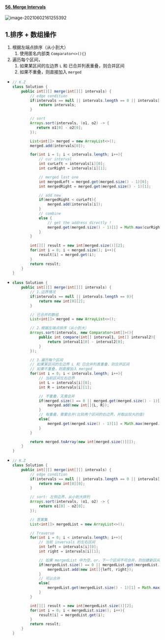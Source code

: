 #### [56. Merge Intervals](https://leetcode-cn.com/problems/merge-intervals)

![image-20210602161255392](https://raw.githubusercontent.com/TWDH/Leetcode-From-Zero/pictures/img/image-20210602161255392.png)

## 1.排序 + 数组操作

1. 根据左端点排序（从小到大）
   1. 使用匿名内部类 `Comparator<>(){}`
2. 遍历每个区间，
   1. 如果某区间的左边界 `L` 和 已合并列表重叠，则合并区间
   2. 如果不重叠，则直接加入 `merged`

- ```java
  // K.Z
  class Solution {
      public int[][] merge(int[][] intervals) {
          // edge condition
          if(intervals == null || intervals.length == 0 || intervals[0] == null || intervals[0].length == 0){
              return intervals;
          }
  
          // sort
          Arrays.sort(intervals, (o1, o2) -> {
             return o1[0] - o2[0];
          });
  
          List<int[]> merged = new ArrayList<>();
          merged.add(intervals[0]);
  
          for(int i = 1; i < intervals.length; i++){
              // cur interval
              int curLeft = intervals[i][0];
              int curRight = intervals[i][1];
  
              // merged last one
              int mergedLeft = merged.get(merged.size() - 1)[0];
              int mergedRight = merged.get(merged.size() - 1)[1];
  
              // add new
              if(mergedRight < curLeft){
                  merged.add(intervals[i]);
              }
              // combine
              else {
                  // get the address directly !
                  merged.get(merged.size() - 1)[1] = Math.max(curRight, mergedRight);
              }
          }
          
          int[][] result = new int[merged.size()][2];
          for(int i = 0; i < merged.size(); i++){
              result[i] = merged.get(i);
          }
          return result;
      }
  }
  ```
  
- ```java
  class Solution {
      public int[][] merge(int[][] intervals) {
          // 1.边界情况
          if(intervals == null || intervals.length == 0){
              return new int[0][2];
          }
  
          // 已合并的数组
          List<int[]> merged = new ArrayList<>();
  
          // 2.根据左端点排序（从小到大）
          Arrays.sort(intervals, new Comparator<int[]>(){
              public int compare(int[] interval1, int[] interval2){
                  return interval1[0] - interval2[0];
              }
          });
  
          // 3.遍历每个区间
          // 如果某区间的左边界 L 和 已合并列表重叠，则合并区间
          // 如果不重叠，则直接加入 merged
          for(int i = 0; i < intervals.length; i++){
              // 当前区间左右边界
              int L = intervals[i][0];
              int R = intervals[i][1];
  
              // 不重叠，无需合并
              if(merged.size() == 0 || merged.get(merged.size() - 1)[1] < L){
                  merged.add(new int[]{L, R});
              }
              // 有重叠，需要合并(比较两个区间的右边界，并取出较大的值)
              else{
                  merged.get(merged.size() - 1)[1] = Math.max(merged.get(merged.size() - 1)[1], R);
              }
          }
  
          return merged.toArray(new int[merged.size()][]);
      }
  }
  ```

- ```java
  // K.Z
  class Solution {
      public int[][] merge(int[][] intervals) {
          // edge condition
          if(intervals == null || intervals.length == 0 || intervals[0] == null || intervals[0].length == 0){
              return new int[0][0];
          }
  
          // sort: 左侧边界，从小到大排列
          Arrays.sort(intervals, (o1, o2) -> {
              return o1[0] - o2[0];
          });
  
          // 答案集
          List<int[]> mergedList = new ArrayList<>();
  
          // Traverse
          for(int i = 0; i < intervals.length; i++){
              // 当前 invervals 的左右区间
              int left = intervals[i][0];
              int right = intervals[i][1];
  
              // 如果 mergedList 中为空，or，下一个区间不可合并，则创建新区间
              if(mergedList.size() == 0 || mergedList.get(mergedList.size() - 1)[1] < left){
                  mergedList.add(new int[]{left, right});
              }
              // 可以合并
              else{
                  mergedList.get(mergedList.size() - 1)[1] = Math.max(right, mergedList.get(mergedList.size() - 1)[1]);
              }
          }
  
          int[][] result = new int[mergedList.size()][2];
          for(int i = 0; i < mergedList.size(); i++){
              result[i] = mergedList.get(i);
          }
          return result;
      }
  }
  ```